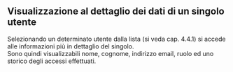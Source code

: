 ## Visualizzazione al dettaglio dei dati di un singolo utente
Selezionando un determinato utente dalla lista (si veda cap. 4.4.1) si accede alle informazioni più in dettaglio del singolo. </br>
Sono quindi visualizzabili nome, cognome, indirizzo email, ruolo ed uno storico degli accessi effettuati.
